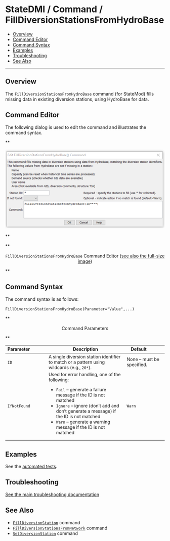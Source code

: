 # StateDMI / Command / FillDiversionStationsFromHydroBase #

* [Overview](#overview)
* [Command Editor](#command-editor)
* [Command Syntax](#command-syntax)
* [Examples](#examples)
* [Troubleshooting](#troubleshooting)
* [See Also](#see-also)

-------------------------

## Overview ##

The `FillDiversionStationsFromHydroBase` command (for StateMod)
fills missing data in existing diversion stations, using HydroBase for data.

## Command Editor ##

The following dialog is used to edit the command and illustrates the command syntax.

**<p style="text-align: center;">
![FillDiversionStationsFromHydroBase command editor](FillDiversionStationsFromHydroBase.png)
</p>**

**<p style="text-align: center;">
`FillDiversionStationsFromHydroBase` Command Editor (<a href="../FillDiversionStationsFromHydroBase.png">see also the full-size image</a>)
</p>**

## Command Syntax ##

The command syntax is as follows:

```text
FillDiversionStationsFromHydroBase(Parameter="Value",...)
```
**<p style="text-align: center;">
Command Parameters
</p>**

| **Parameter**&nbsp;&nbsp;&nbsp;&nbsp;&nbsp;&nbsp;&nbsp;&nbsp;&nbsp;&nbsp;&nbsp;&nbsp; | **Description** | **Default**&nbsp;&nbsp;&nbsp;&nbsp;&nbsp;&nbsp;&nbsp;&nbsp;&nbsp;&nbsp; |
| --------------|-----------------|----------------- |
| `ID` | A single diversion station identifier to match or a pattern using wildcards (e.g., `20*`). | None – must be specified. |
| `IfNotFound` | Used for error handling, one of the following:<ul><li>`Fail` – generate a failure message if the ID is not matched</li><li>`Ignore` – ignore (don’t add and don’t generate a message) if the ID is not matched</li><li>`Warn` – generate a warning message if the ID is not matched</li></ul> | `Warn` |

## Examples ##

See the [automated tests](https://github.com/OpenCDSS/cdss-app-statedmi-test/tree/master/test/regression/commands/FillDiversionStationsFromHydroBase).

## Troubleshooting ##

[See the main troubleshooting documentation](../../troubleshooting/troubleshooting.md)

## See Also ##

* [`FillDiversionStation`](../FillDiversionStation/FillDiversionStation.md) command
* [`FillDiversionStationsFromNetwork`](../FillDiversionStationsFromNetwork/FillDiversionStationsFromNetwork.md) command
* [`SetDiversionStation`](../SetDiversionStation/SetDiversionStation.md) command
